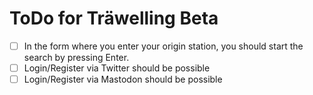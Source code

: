 # ToDo for Träwelling Beta

- [ ] In the form where you enter your origin station, you should start the search by pressing Enter.
- [ ] Login/Register via Twitter should be possible
- [ ] Login/Register via Mastodon should be possible
